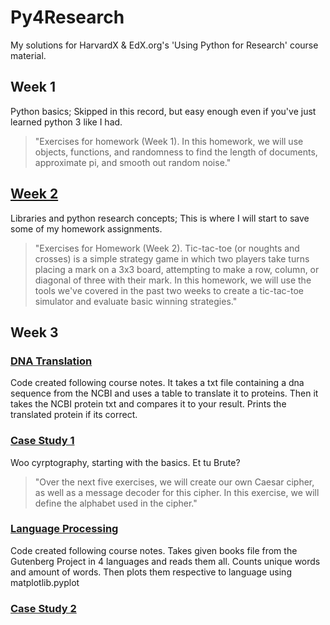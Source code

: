 # Py4Research
My solutions for HarvardX &amp; EdX.org's 'Using Python for Research' course material.

## Week 1
Python basics; Skipped in this record, but easy enough even if you've just learned python 3 like I had.
>"Exercises for homework (Week 1). In this homework, we will use objects, functions, and randomness to find the length of documents, approximate pi, and smooth out random noise."

## [Week 2](./Week2.py)
Libraries and python research concepts; This is where I will start to save some of my homework assignments.
>"Exercises for Homework (Week 2). Tic-tac-toe (or noughts and crosses) is a simple strategy game in which two players take turns placing a mark on a 3x3 board, attempting to make a row, column, or diagonal of three with their mark. In this homework, we will use the tools we've covered in the past two weeks to create a tic-tac-toe simulator and evaluate basic winning strategies."

## Week 3
### [DNA Translation](./DNA_Translation.py)
Code created following course notes. It takes a txt file containing a dna sequence from the NCBI and uses a table to translate it to proteins. Then it takes the NCBI protein txt and compares it to your result. Prints the translated protein if its correct.
### [Case Study 1](./case_study_1.py)
Woo cyrptography, starting with the basics. Et tu Brute?
>"Over the next five exercises, we will create our own Caesar cipher, as well as a message decoder for this cipher. In this exercise, we will define the alphabet used in the cipher."
### [Language Processing](./language_processing.py)
Code created following course notes. Takes given books file from the Gutenberg Project in 4 languages and reads them all. Counts unique words and amount of words. Then plots them respective to language using matplotlib.pyplot
### [Case Study 2](./case_study_2.py)

